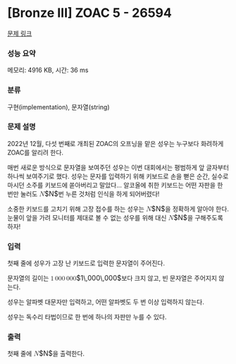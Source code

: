 # [Bronze III] ZOAC 5 - 26594 

[문제 링크](https://www.acmicpc.net/problem/26594) 

### 성능 요약

메모리: 4916 KB, 시간: 36 ms

### 분류

구현(implementation), 문자열(string)

### 문제 설명

<p>2022년 12월, 다섯 번째로 개최된 ZOAC의 오프닝을 맡은 성우는 누구보다 화려하게 ZOAC를 알리려 한다.</p>

<p>매번 새로운 방식으로 문자열을 보여주던 성우는 이번 대회에서는 평범하게 앞 글자부터 하나씩 보여주기로 했다. 성우는 문자를 입력하기 위해 키보드로 손을 뻗은 순간, 실수로 마시던 소주를 키보드에 쏟아버리고 말았다... 알코올에 취한 키보드는 어떤 자판을 한 번만 눌러도 <mjx-container class="MathJax" jax="CHTML" style="font-size: 109%; position: relative;"><mjx-math class="MJX-TEX" aria-hidden="true"><mjx-mi class="mjx-i"><mjx-c class="mjx-c1D441 TEX-I"></mjx-c></mjx-mi></mjx-math><mjx-assistive-mml unselectable="on" display="inline"><math xmlns="http://www.w3.org/1998/Math/MathML"><mi>N</mi></math></mjx-assistive-mml><span aria-hidden="true" class="no-mathjax mjx-copytext">$N$</span></mjx-container>번 누른 것처럼 인식을 하게 되어버렸다!</p>

<p>소중한 키보드를 고치기 위해 고장 접수를 하는 성우는 <mjx-container class="MathJax" jax="CHTML" style="font-size: 109%; position: relative;"><mjx-math class="MJX-TEX" aria-hidden="true"><mjx-mi class="mjx-i"><mjx-c class="mjx-c1D441 TEX-I"></mjx-c></mjx-mi></mjx-math><mjx-assistive-mml unselectable="on" display="inline"><math xmlns="http://www.w3.org/1998/Math/MathML"><mi>N</mi></math></mjx-assistive-mml><span aria-hidden="true" class="no-mathjax mjx-copytext">$N$</span></mjx-container>을 정확하게 알아야 한다. 눈물이 앞을 가려 모니터를 제대로 볼 수 없는 성우를 위해 대신 <mjx-container class="MathJax" jax="CHTML" style="font-size: 109%; position: relative;"><mjx-math class="MJX-TEX" aria-hidden="true"><mjx-mi class="mjx-i"><mjx-c class="mjx-c1D441 TEX-I"></mjx-c></mjx-mi></mjx-math><mjx-assistive-mml unselectable="on" display="inline"><math xmlns="http://www.w3.org/1998/Math/MathML"><mi>N</mi></math></mjx-assistive-mml><span aria-hidden="true" class="no-mathjax mjx-copytext">$N$</span></mjx-container>을 구해주도록 하자!</p>

### 입력 

 <p>첫째 줄에 성우가 고장 난 키보드로 입력한 문자열이 주어진다.</p>

<p>문자열의 길이는 <mjx-container class="MathJax" jax="CHTML" style="font-size: 109%; position: relative;"><mjx-math class="MJX-TEX" aria-hidden="true"><mjx-mn class="mjx-n"><mjx-c class="mjx-c31"></mjx-c></mjx-mn><mjx-mstyle><mjx-mspace style="width: 0.167em;"></mjx-mspace></mjx-mstyle><mjx-mn class="mjx-n"><mjx-c class="mjx-c30"></mjx-c><mjx-c class="mjx-c30"></mjx-c><mjx-c class="mjx-c30"></mjx-c></mjx-mn><mjx-mstyle><mjx-mspace style="width: 0.167em;"></mjx-mspace></mjx-mstyle><mjx-mn class="mjx-n"><mjx-c class="mjx-c30"></mjx-c><mjx-c class="mjx-c30"></mjx-c><mjx-c class="mjx-c30"></mjx-c></mjx-mn></mjx-math><mjx-assistive-mml unselectable="on" display="inline"><math xmlns="http://www.w3.org/1998/Math/MathML"><mn>1</mn><mstyle scriptlevel="0"><mspace width="0.167em"></mspace></mstyle><mn>000</mn><mstyle scriptlevel="0"><mspace width="0.167em"></mspace></mstyle><mn>000</mn></math></mjx-assistive-mml><span aria-hidden="true" class="no-mathjax mjx-copytext">$1\,000\,000$</span></mjx-container>보다 크지 않고, 빈 문자열은 주어지지 않는다. </p>

<p>성우는 알파벳 대문자만 입력하고, 어떤 알파벳도 두 번 이상 입력하지 않는다.</p>

<p>성우는 독수리 타법이므로 한 번에 하나의 자판만 누를 수 있다.</p>

### 출력 

 <p>첫째 줄에 <mjx-container class="MathJax" jax="CHTML" style="font-size: 109%; position: relative;"><mjx-math class="MJX-TEX" aria-hidden="true"><mjx-mi class="mjx-i"><mjx-c class="mjx-c1D441 TEX-I"></mjx-c></mjx-mi></mjx-math><mjx-assistive-mml unselectable="on" display="inline"><math xmlns="http://www.w3.org/1998/Math/MathML"><mi>N</mi></math></mjx-assistive-mml><span aria-hidden="true" class="no-mathjax mjx-copytext">$N$</span></mjx-container>을 출력한다.</p>

